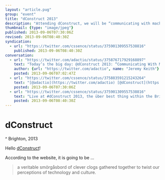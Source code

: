 ```yaml
---
layout: "article.pug"
group: "event"
title: "dConstruct 2013"
description: "Attending dConstruct, we will be “communicating with machines”."
thumbnail: {type: "image/jpeg"}
published: 2013-09-06T07:30:06Z
revised: 2013-09-06T08:40:30Z
syndication:
  - url: "https://twitter.com/cssence/status/375901309557538816"
    published: 2013-09-06T08:40:30Z
conversation:
  - url: "https://twitter.com/adactio/status/375876717929168897"
    text: "Today’s the big day: @dConstruct 2013: “Communicating With Machines”.<br><br>I am filled with nervous excitement."
    author: {url: "https://twitter.com/adactio", name: "Jeremy Keith"}
    posted: 2013-09-06T07:02:47Z
  - url: "https://twitter.com/cssence/status/375883591215243264"
    text: "[@adactio](https://twitter.com/adactio) [@dConstruct](https://twitter.com/dconstruct) Amazing speaker line-up! Can’t wait, cu soon - PS: Brighton rocks."
    posted: 2013-09-06T07:30:06Z
  - url: "https://twitter.com/cssence/status/375901309557538816"
    text: "Live at #dConstruct 2013, the über best thing within the Brighton Digital Festival [welovebrighton.com/dconstruct](http://www.welovebrighton.com/dconstruct/)"
    posted: 2013-09-06T08:40:30Z
---
```


# dConstruct
^ Brighton, 2013

Hello [dConstruct](http://2013.dconstruct.org)!

According to the website, it is going to be …

> a veritable smörgåsbord of clever clogs gathered together to twist our perceptions of technology and culture.
